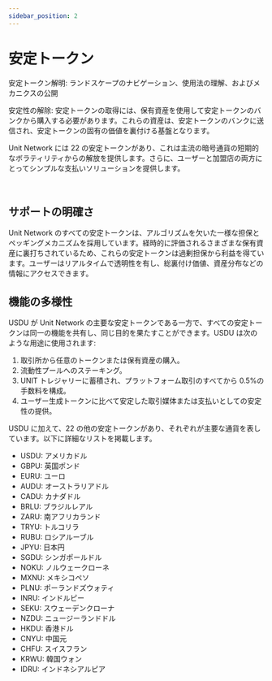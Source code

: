 ```yaml
---
sidebar_position: 2
---
```


# 安定トークン

安定トークン解明: ランドスケープのナビゲーション、使用法の理解、およびメカニクスの公開

安定性の解除: 安定トークンの取得には、保有資産を使用して安定トークンのバンクから購入する必要があります。これらの資産は、安定トークンのバンクに送信され、安定トークンの固有の価値を裏付ける基盤となります。

Unit Network には 22 の安定トークンがあり、これは主流の暗号通貨の短期的なボラティリティからの解放を提供します。さらに、ユーザーと加盟店の両方にとってシンプルな支払いソリューションを提供します。

<br />

## サポートの明確さ

Unit Network のすべての安定トークンは、アルゴリズムを欠いた一様な担保とペッギングメカニズムを採用しています。経時的に評価されるさまざまな保有資産に裏打ちされているため、これらの安定トークンは過剰担保から利益を得ています。ユーザーはリアルタイムで透明性を有し、総裏付け価値、資産分布などの情報にアクセスできます。

## 機能の多様性

USDU が Unit Network の主要な安定トークンである一方で、すべての安定トークンは同一の機能を共有し、同じ目的を果たすことができます。USDU は次のような用途に使用されます:

1. 取引所から任意のトークンまたは保有資産の購入。
2. 流動性プールへのステーキング。
3. UNIT トレジャリーに蓄積され、プラットフォーム取引のすべてから 0.5%の手数料を構成。
4. ユーザー生成トークンに比べて安定した取引媒体または支払いとしての安定性の提供。

USDU に加えて、22 の他の安定トークンがあり、それぞれが主要な通貨を表しています。以下に詳細なリストを掲載します。

- USDU: アメリカドル
- GBPU: 英国ポンド
- EURU: ユーロ
- AUDU: オーストラリアドル
- CADU: カナダドル
- BRLU: ブラジルレアル
- ZARU: 南アフリカランド
- TRYU: トルコリラ
- RUBU: ロシアルーブル
- JPYU: 日本円
- SGDU: シンガポールドル
- NOKU: ノルウェークローネ
- MXNU: メキシコペソ
- PLNU: ポーランドズウォティ
- INRU: インドルピー
- SEKU: スウェーデンクローナ
- NZDU: ニュージーランドドル
- HKDU: 香港ドル
- CNYU: 中国元
- CHFU: スイスフラン
- KRWU: 韓国ウォン
- IDRU: インドネシアルピア
